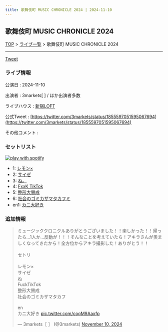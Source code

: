 ```yaml
---
title: 歌舞伎町 MUSIC CHRONICLE 2024 | 2024-11-10
---
```

## 歌舞伎町 MUSIC CHRONICLE 2024

[TOP](/setlist/) > [ライブ一覧](lives.html) > 歌舞伎町 MUSIC CHRONICLE 2024

___

<a href="https://twitter.com/share?ref_src=twsrc%5Etfw" data-text="3markets[ ]セットリスト > 歌舞伎町 MUSIC CHRONICLE 2024" class="twitter-share-button" data-via="3markets" data-hashtags="3markets" data-related="3markets" data-show-count="false">Tweet</a>

### ライブ情報

公演日
:    2024-11-10

出演者
:    3markets[ ] / ほか出演者多数

ライブハウス
:    [新宿LOFT](livehouse041.html)

公式Tweet
:    [https://twitter.com/3markets/status/1855597051595067694](https://twitter.com/3markets/status/1855597051595067694)

その他コメント
:    

### セットリスト


[![play with spotify](images/spotify-icon.png)](https://open.spotify.com/playlist/0k8QFRMf3qnaAq1NGYJHPO)



*  1: [レモン×](song003.html)
*  2: [サイゼ](song004.html)
*  3: [ね。](song076.html)
*  4: [FxxK TikTok](song082.html)
*  5: [整形大賛成](song005.html)
*  6: [社会のゴミカザマタカフミ](song002.html)
*  en1: [カニ大好き](song079.html)


### 追加情報



<blockquote class="twitter-tweet"><p lang="ja" dir="ltr">ミュージッククロニクルありがとうございました！！楽しかった！！帰ったら…1人か…反動が！！！そんなことを考えていたら！アキラさんが羨ましくなってきたから！全方位からアキラ撮影した！ありがとう！！<br><br>セトリ<br><br>レモン×<br>サイゼ<br>ね<br>FuckTikTok<br>整形大賛成<br>社会のゴミカザマタカフ<br><br>en<br>カニ大好き <a href="https://t.co/coqM9Aaxfp">pic.twitter.com/coqM9Aaxfp</a></p>&mdash; 3markets［ ］ (@3markets) <a href="https://twitter.com/3markets/status/1855597051595067694?ref_src=twsrc%5Etfw">November 10, 2024</a></blockquote>
<script async src="https://platform.twitter.com/widgets.js" charset="utf-8"></script>




<script async src="https://platform.twitter.com/widgets.js" charset="utf-8"></script>